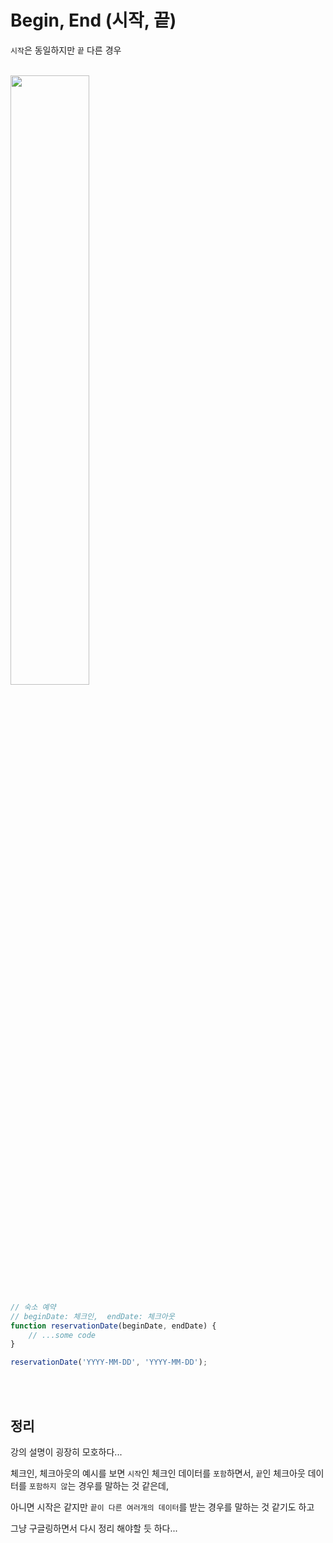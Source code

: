 # Begin, End (시작, 끝)

```시작```은 동일하지만 ```끝``` 다른 경우


<br/>

<img src="https://user-images.githubusercontent.com/95308384/195269988-4740fab6-527c-4a87-a446-d24e5f0d42e1.png" width=50%>


<br/>

```javascript
// 숙소 예약 
// beginDate: 체크인,  endDate: 체크아웃
function reservationDate(beginDate, endDate) {
    // ...some code
}

reservationDate('YYYY-MM-DD', 'YYYY-MM-DD');
```


<br/>
<br/>


## 정리 
강의 설명이 굉장히 모호하다...

체크인, 체크아웃의 예시를 보면 ```시작```인 체크인 데이터를 ```포함```하면서, ```끝```인 체크아웃 데이터를 ```포함하지 않```는 경우를 말하는 것 같은데, 

아니면 시작은 같지만 ```끝이 다른 여러개의 데이터```를 받는 경우를 말하는 것 같기도 하고

 그냥 구글링하면서 다시 정리 해야할 듯 하다...

